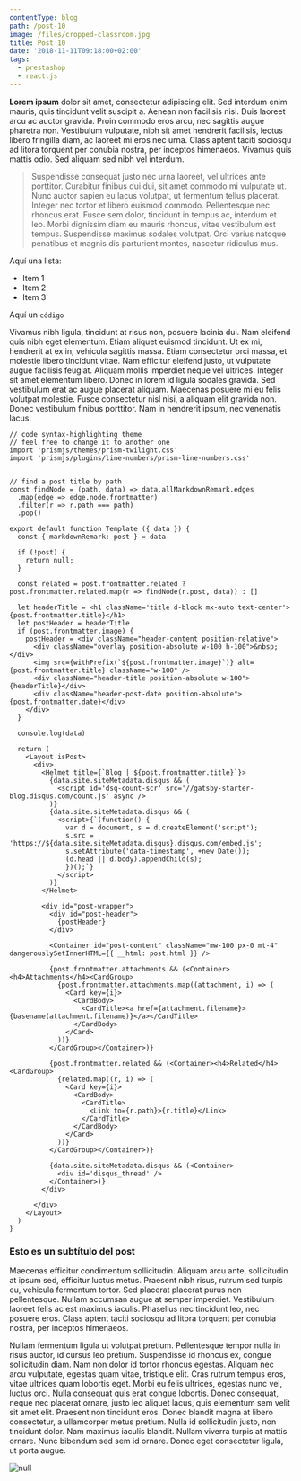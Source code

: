 ```yaml
---
contentType: blog
path: /post-10
image: /files/cropped-classroom.jpg
title: Post 10
date: '2018-11-11T09:18:00+02:00'
tags:
  - prestashop
  - react.js
---
```

**Lorem ipsum** dolor sit amet, consectetur adipiscing elit. Sed interdum enim mauris, quis tincidunt velit suscipit a. Aenean non facilisis nisi. Duis laoreet arcu ac auctor gravida. Proin commodo eros arcu, nec sagittis augue pharetra non. Vestibulum vulputate, nibh sit amet hendrerit facilisis, lectus libero fringilla diam, ac laoreet mi eros nec urna. Class aptent taciti sociosqu ad litora torquent per conubia nostra, per inceptos himenaeos. Vivamus quis mattis odio. Sed aliquam sed nibh vel interdum.

> Suspendisse consequat justo nec urna laoreet, vel ultrices ante porttitor. Curabitur finibus dui dui, sit amet commodo mi vulputate ut. Nunc auctor sapien eu lacus volutpat, ut fermentum tellus placerat. Integer nec tortor et libero euismod commodo. Pellentesque nec rhoncus erat. Fusce sem dolor, tincidunt in tempus ac, interdum et leo. Morbi dignissim diam eu mauris rhoncus, vitae vestibulum est tempus. Suspendisse maximus sodales volutpat. Orci varius natoque penatibus et magnis dis parturient montes, nascetur ridiculus mus.


Aquí una lista:
* Item 1
* Item 2
* Item 3

Aquí un `código`

Vivamus nibh ligula, tincidunt at risus non, posuere lacinia dui. Nam eleifend quis nibh eget elementum. Etiam aliquet euismod tincidunt. Ut ex mi, hendrerit at ex in, vehicula sagittis massa. Etiam consectetur orci massa, et molestie libero tincidunt vitae. Nam efficitur eleifend justo, ut vulputate augue facilisis feugiat. Aliquam mollis imperdiet neque vel ultrices. Integer sit amet elementum libero. Donec in lorem id ligula sodales gravida. Sed vestibulum erat ac augue placerat aliquam. Maecenas posuere mi eu felis volutpat molestie. Fusce consectetur nisl nisi, a aliquam elit gravida non. Donec vestibulum finibus porttitor. Nam in hendrerit ipsum, nec venenatis lacus.

```jsx{numberLines: true}
// code syntax-highlighting theme
// feel free to change it to another one
import 'prismjs/themes/prism-twilight.css'
import 'prismjs/plugins/line-numbers/prism-line-numbers.css'


// find a post title by path
const findNode = (path, data) => data.allMarkdownRemark.edges
  .map(edge => edge.node.frontmatter)
  .filter(r => r.path === path)
  .pop()

export default function Template ({ data }) {
  const { markdownRemark: post } = data

  if (!post) {
    return null;
  }

  const related = post.frontmatter.related ? post.frontmatter.related.map(r => findNode(r.post, data)) : []

  let headerTitle = <h1 className='title d-block mx-auto text-center'>{post.frontmatter.title}</h1>
  let postHeader = headerTitle
  if (post.frontmatter.image) {
    postHeader = <div className="header-content position-relative">
      <div className="overlay position-absolute w-100 h-100">&nbsp;</div>
      <img src={withPrefix(`${post.frontmatter.image}`)} alt={post.frontmatter.title} className="w-100" />
      <div className="header-title position-absolute w-100">{headerTitle}</div>
      <div className="header-post-date position-absolute">{post.frontmatter.date}</div>
    </div>
  }

  console.log(data)

  return (
    <Layout isPost>
      <div>
        <Helmet title={`Blog | ${post.frontmatter.title}`}>
          {data.site.siteMetadata.disqus && (
            <script id='dsq-count-scr' src='//gatsby-starter-blog.disqus.com/count.js' async />
          )}
          {data.site.siteMetadata.disqus && (
            <script>{`(function() {
              var d = document, s = d.createElement('script');
              s.src = 'https://${data.site.siteMetadata.disqus}.disqus.com/embed.js';
              s.setAttribute('data-timestamp', +new Date());
              (d.head || d.body).appendChild(s);
              })();`}
            </script>
          )}
        </Helmet>
        
        <div id="post-wrapper">
          <div id="post-header">
            {postHeader}
          </div>

          <Container id="post-content" className="mw-100 px-0 mt-4" dangerouslySetInnerHTML={{ __html: post.html }} />

          {post.frontmatter.attachments && (<Container><h4>Attachments</h4><CardGroup>
            {post.frontmatter.attachments.map((attachment, i) => (
              <Card key={i}>
                <CardBody>
                  <CardTitle><a href={attachment.filename}>{basename(attachment.filename)}</a></CardTitle>
                </CardBody>
              </Card>
            ))}
          </CardGroup></Container>)}

          {post.frontmatter.related && (<Container><h4>Related</h4><CardGroup>
            {related.map((r, i) => (
              <Card key={i}>
                <CardBody>
                  <CardTitle>
                    <Link to={r.path}>{r.title}</Link>
                  </CardTitle>
                </CardBody>
              </Card>
            ))}
          </CardGroup></Container>)}

          {data.site.siteMetadata.disqus && (<Container>
            <div id='disqus_thread' />
          </Container>)}
        </div>

      </div>
    </Layout>
  )
}
```

### Esto es un subtítulo del post 

Maecenas efficitur condimentum sollicitudin. Aliquam arcu ante, sollicitudin at ipsum sed, efficitur luctus metus. Praesent nibh risus, rutrum sed turpis eu, vehicula fermentum tortor. Sed placerat placerat purus non pellentesque. Nullam accumsan augue at semper imperdiet. Vestibulum laoreet felis ac est maximus iaculis. Phasellus nec tincidunt leo, nec posuere eros. Class aptent taciti sociosqu ad litora torquent per conubia nostra, per inceptos himenaeos.

Nullam fermentum ligula ut volutpat pretium. Pellentesque tempor nulla in risus auctor, id cursus leo pretium. Suspendisse id rhoncus ex, congue sollicitudin diam. Nam non dolor id tortor rhoncus egestas. Aliquam nec arcu vulputate, egestas quam vitae, tristique elit. Cras rutrum tempus eros, vitae ultrices quam lobortis eget. Morbi eu felis ultrices, egestas nunc vel, luctus orci. Nulla consequat quis erat congue lobortis. Donec consequat, neque nec placerat ornare, justo leo aliquet lacus, quis elementum sem velit sit amet elit. Praesent non tincidunt eros. Donec blandit magna at libero consectetur, a ullamcorper metus pretium. Nulla id sollicitudin justo, non tincidunt dolor. Nam maximus iaculis blandit. Nullam viverra turpis at mattis ornare. Nunc bibendum sed sem id ornare. Donec eget consectetur ligula, ut porta augue.

![null](/files/notfound.jpg)
